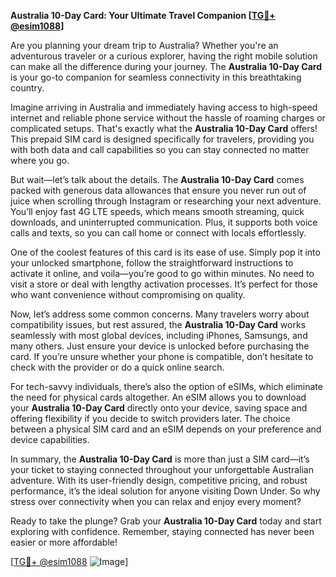 **Australia 10-Day Card: Your Ultimate Travel Companion [[TG💪+ @esim1088](https://t.me/s/esim1088)]**

Are you planning your dream trip to Australia? Whether you're an adventurous traveler or a curious explorer, having the right mobile solution can make all the difference during your journey. The **Australia 10-Day Card** is your go-to companion for seamless connectivity in this breathtaking country.

Imagine arriving in Australia and immediately having access to high-speed internet and reliable phone service without the hassle of roaming charges or complicated setups. That's exactly what the **Australia 10-Day Card** offers! This prepaid SIM card is designed specifically for travelers, providing you with both data and call capabilities so you can stay connected no matter where you go. 

But wait—let’s talk about the details. The **Australia 10-Day Card** comes packed with generous data allowances that ensure you never run out of juice when scrolling through Instagram or researching your next adventure. You’ll enjoy fast 4G LTE speeds, which means smooth streaming, quick downloads, and uninterrupted communication. Plus, it supports both voice calls and texts, so you can call home or connect with locals effortlessly.

One of the coolest features of this card is its ease of use. Simply pop it into your unlocked smartphone, follow the straightforward instructions to activate it online, and voila—you’re good to go within minutes. No need to visit a store or deal with lengthy activation processes. It’s perfect for those who want convenience without compromising on quality.

Now, let’s address some common concerns. Many travelers worry about compatibility issues, but rest assured, the **Australia 10-Day Card** works seamlessly with most global devices, including iPhones, Samsungs, and many others. Just ensure your device is unlocked before purchasing the card. If you’re unsure whether your phone is compatible, don’t hesitate to check with the provider or do a quick online search.

For tech-savvy individuals, there’s also the option of eSIMs, which eliminate the need for physical cards altogether. An eSIM allows you to download your **Australia 10-Day Card** directly onto your device, saving space and offering flexibility if you decide to switch providers later. The choice between a physical SIM card and an eSIM depends on your preference and device capabilities.

In summary, the **Australia 10-Day Card** is more than just a SIM card—it’s your ticket to staying connected throughout your unforgettable Australian adventure. With its user-friendly design, competitive pricing, and robust performance, it’s the ideal solution for anyone visiting Down Under. So why stress over connectivity when you can relax and enjoy every moment?

Ready to take the plunge? Grab your **Australia 10-Day Card** today and start exploring with confidence. Remember, staying connected has never been easier or more affordable!

[[TG💪+ @esim1088](https://t.me/s/esim1088) ![Image](https://i.postimg.cc/Y0z9fWf4/image.png)]
